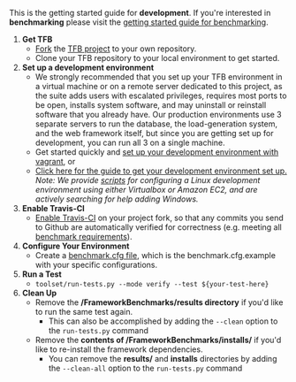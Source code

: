 This is the getting started guide for __development__. If you're interested in __benchmarking__ please visit the [getting started guide for benchmarking](../Benchmarking/Getting-Started-Benchmarking).

1. __Get TFB__
    * [Fork](https://help.github.com/articles/fork-a-repo/) the [TFB project](https://github.com/TechEmpower/FrameworkBenchmarks/) to your own repository.
    * Clone your TFB repository to your local environment to get started.
2. __Set up a development environment__  
    * We strongly recommended that you set up your TFB environment in a virtual machine or on a remote server dedicated to this project, as the suite adds users with escalated privileges, requires most ports to be open, installs system software, and may uninstall or reinstall software that you already have. Our production environments use 3 separate servers to run the database, the load-generation system, and the web framework itself, but since you are getting set up for development, you can run all 3 on a single machine. 
    * Get started quickly and [set up your development environment with vagrant](Installation-Guide#vagrant-development-environment), or
    * [Click here for the guide to get your development environment set up.](Installation-Guide) *Note: We provide [scripts](../Codebase/Summary-of-Script-Directories) for configuring a Linux development environment using either Virtualbox or Amazon EC2, and are actively searching for help adding Windows.*
3. __Enable Travis-CI__
    * [Enable Travis-CI](Testing-and-Debugging#travis-ci) on your project fork, so that any commits you send to Github are automatically verified for correctness (e.g. meeting all [benchmark requirements](../Project-Information/Framework-Tests#requirements)).
4. __Configure Your Environment__
    * Create a [benchmark.cfg file](../Codebase/Configuration-File), which is the benchmark.cfg.example with your specific configurations.
5. __Run a Test__
    * `toolset/run-tests.py --mode verify --test ${your-test-here}`  
6. __Clean Up__
    * Remove the __/FrameworkBenchmarks/results directory__ if you'd like to run the same test again.
      - This can also be accomplished by adding the `--clean` option to the `run-tests.py` command
    * Remove the __contents of /FrameworkBenchmarks/installs/__ if you'd like to re-install the framework dependencies. 
      - You can remove the __results/__ and __installs__ directories by adding the `--clean-all` option to the `run-tests.py` command